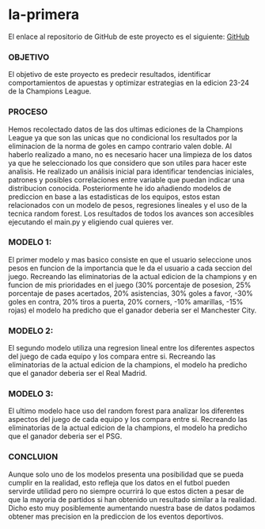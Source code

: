 # la-primera

El enlace al repositorio de GitHub de este proyecto es el siguiente: [GitHub](https://github.com/jzazooro/la-primera.git)

### OBJETIVO
El objetivo de este proyecto es predecir resultados, identificar comportamientos de apuestas y optimizar estrategias en la edicion 23-24 de la Champions League.

### PROCESO
Hemos recolectado datos de las dos ultimas ediciones de la Champions League ya que son las unicas que no condicional los resultados por la eliminacion de la norma de goles en campo contrario 
valen doble. Al haberlo realizado a mano, no es necesario hacer una limpieza de los datos ya que he seleccionado los que considero que son utiles para hacer este analisis.
He realizado un análisis inicial para identificar tendencias iniciales, patrones y posibles correlaciones entre variable que puedan indicar una distribucion conocida. Posteriormente he ido añadiendo modelos de prediccion en base a las estadisticas de los equipos, estos estan relacionados con un modelo de pesos, regresiones lineales y el uso de la tecnica 
random forest. Los resultados de todos los avances son accesibles ejecutando el main.py y eligiendo cual quieres ver. 

### MODELO 1:  
El primer modelo y mas basico consiste en que el usuario seleccione unos pesos en funcion de la importancia que le da el usuario a cada seccion del juego. Recreando las eliminatorias de la actual edicion de la champions y en funcion de mis prioridades en el juego (30% porcentaje de posesion, 25% porcentaje de pases acertados, 20% asistencias, 30% goles a favor, 
-30% goles en contra, 20% tiros a puerta, 20% corners, -10% amarillas, -15% rojas) el modelo ha predicho que el ganador deberia ser el Manchester City.

### MODELO 2:  
El segundo modelo utiliza una regresion lineal entre los diferentes aspectos del juego de cada equipo y los compara entre si. Recreando las eliminatorias de la actual edicion de la 
champions, el modelo ha predicho que el ganador deberia ser el Real Madrid.

### MODELO 3:  
El ultimo modelo hace uso del random forest para analizar los diferentes aspectos del juego de cada equipo y los compara entre si. Recreando las eliminatorias de la actual edicion de la 
champions, el modelo ha predicho que el ganador deberia ser el PSG.

### CONCLUION
Aunque solo uno de los modelos presenta una posibilidad que se pueda cumplir en la realidad, esto refleja que los datos en el futbol pueden servirde utilidad pero no siempre 
ocurrirá lo que estos dicten a pesar de que la mayoria de partidos si han obtenido un resultado similar a la realidad. Dicho esto muy posiblemente aumentando nuestra base de 
datos podamos obtener mas precision en la prediccion de los eventos deportivos.
